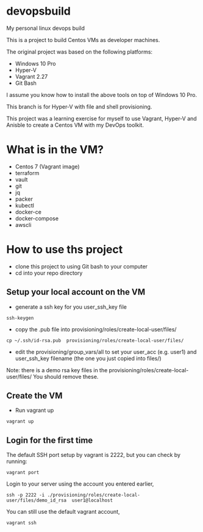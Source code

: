 # devopsbuild
My personal linux devops build

This is a project to build Centos VMs as developer machines. 

The original project was based on the following platforms:

   - Windows 10 Pro
   - Hyper-V
   - Vagrant 2.27
   - Git Bash

I assume you know how to install the above tools on top of Windows 10 Pro.

This branch is for Hyper-V with file and shell provisioning.

This project was a learning exercise for myself to use Vagrant, Hyper-V and Anisble to create a Centos VM with my DevOps toolkit.

# What is in the VM?

* Centos 7 (Vagrant image)
* terraform
* vault
* git
* jq
* packer
* kubectl
* docker-ce
* docker-compose
* awscli

# How to use ths project

* clone this project to using Git bash to your computer
* cd into your repo directory

## Setup your local account on the VM

* generate a ssh key for you user_ssh_key file 

`ssh-keygen`

* copy the .pub file into provisioning/roles/create-local-user/files/

`cp ~/.ssh/id-rsa.pub  provisioning/roles/create-local-user/files/`

* edit the provisioning/group_vars/all to set your user_acc (e.g. user1) and user_ssh_key filename (the one you just copied into files/)

Note: there is a demo rsa key files in the provisioning/roles/create-local-user/files/ You should remove these.

## Create the VM

* Run vagrant up

`vagrant up`

## Login for the first time

The default SSH port setup by vagrant is 2222, but you can check by running:

`vagrant port`

Login to your server using the account you entered earlier,

`ssh -p 2222 -i ./provisioning/roles/create-local-user/files/demo_id_rsa  user1@localhost`

You can still use the default vagrant account,

`vagrant ssh`

